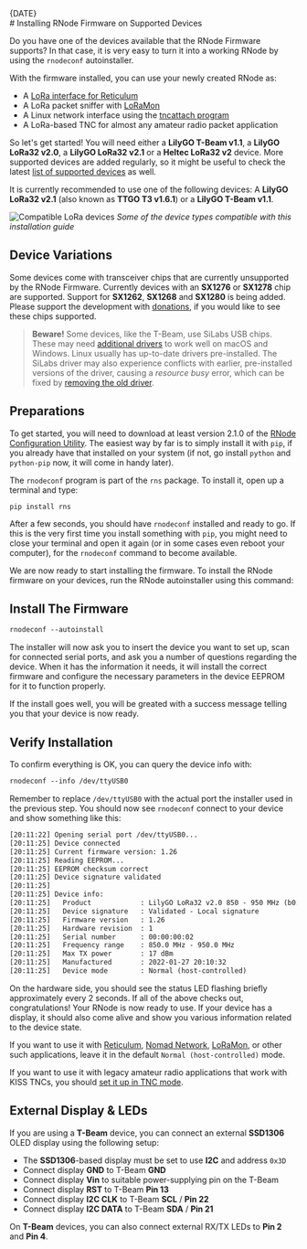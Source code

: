 [date]: <> (2022-01-25)
[title]: <> (Installing RNode Firmware on Supported Devices)
[image]: <> (images/a801c7a0-b75b-48c5-8ce7-8cb07012fc96-400x275.jpg)
[excerpt]: <> (If you have a T-Beam or LoRa32 device handy, it is very easy to get it set up for all the things that the RNode firmware allows you to do.)
<div class="article_date">{DATE}</div>
# Installing RNode Firmware on Supported Devices

Do you have one of the devices available that the RNode Firmware supports? In that case, it is very easy to turn it into a working RNode by using the `rnodeconf` autoinstaller.

With the firmware installed, you can use your newly created RNode as:

- A [LoRa interface for Reticulum](https://markqvist.github.io/Reticulum/manual/interfaces.html#rnode-lora-interface)
- A LoRa packet sniffer with [LoRaMon](https://unsigned.io/loramon/)
- A Linux network interface using the [tncattach program](https://unsigned.io/tncattach/)
- A LoRa-based TNC for almost any amateur radio packet application

So let's get started! You will need either a **LilyGO T-Beam v1.1**, a **LilyGO LoRa32 v2.0**, a **LilyGO LoRa32 v2.1** or a **Heltec LoRa32 v2** device. More supported devices are added regularly, so it might be useful to check the latest [list of supported devices](https://unsigned.io/rnode_firmware/#supported-hardware) as well.

It is currently recommended to use one of the following devices: A **LilyGO LoRa32 v2.1** (also known as **TTGO T3 v1.6.1**) or a **LilyGO T-Beam v1.1**.

![Compatible LoRa devices]({ASSET_PATH}images/a801c7a0-b75b-48c5-8ce7-8cb07012fc96-1024x768.jpg)
*Some of the device types compatible with this installation guide*

## Device Variations

Some devices come with transceiver chips that are currently unsupported by the RNode Firmware. Currently devices with an **SX1276** or **SX1278** chip are supported. Support for **SX1262**, **SX1268** and **SX1280** is being added. Please support the development with [donations]({ASSET_PATH}donate.html), if you would like to see these chips supported.

> **Beware!** Some devices, like the T-Beam, use SiLabs USB chips. These may need [additional drivers](https://www.silabs.com/developers/usb-to-uart-bridge-vcp-drivers) to work well on macOS and Windows. Linux usually has up-to-date drivers pre-installed. The SiLabs driver may also experience conflicts with earlier, pre-installed versions of the driver, causing a *resource busy* error, which can be fixed by [removing the old driver](https://community.platformio.org/t/mac-usb-port-detected-but-won-t-upload/20663/2).

## Preparations

To get started, you will need to download at least version 2.1.0 of the [RNode Configuration Utility](https://unsigned.io/rnodeconf). The easiest way by far is to simply install it with `pip`, if you already have that installed on your system (if not, go install `python` and `python-pip` now, it will come in handy later).

The `rnodeconf` program is part of the `rns` package. To install it, open up a terminal and type:

```
pip install rns
```

After a few seconds, you should have `rnodeconf` installed and ready to go. If this is the very first time you install something with `pip`, you might need to close your terminal and open it again (or in some cases even reboot your computer), for the `rnodeconf` command to become available.

We are now ready to start installing the firmware. To install the RNode firmware on your devices, run the RNode autoinstaller using this command:

## Install The Firmware

```txt
rnodeconf --autoinstall
```

The installer will now ask you to insert the device you want to set up, scan for connected serial ports, and ask you a number of questions regarding the device. When it has the information it needs, it will install the correct firmware and configure the necessary parameters in the device EEPROM for it to function properly.

If the install goes well, you will be greated with a success message telling you that your device is now ready.

## Verify Installation
To confirm everything is OK, you can query the device info with:

```txt
rnodeconf --info /dev/ttyUSB0
```

Remember to replace `/dev/ttyUSB0` with the actual port the installer used in the previous step. You should now see `rnodeconf` connect to your device and show something like this:

```txt
[20:11:22] Opening serial port /dev/ttyUSB0...
[20:11:25] Device connected
[20:11:25] Current firmware version: 1.26
[20:11:25] Reading EEPROM...
[20:11:25] EEPROM checksum correct
[20:11:25] Device signature validated
[20:11:25]
[20:11:25] Device info:
[20:11:25]   Product            : LilyGO LoRa32 v2.0 850 - 950 MHz (b0:b8:36)
[20:11:25]   Device signature   : Validated - Local signature
[20:11:25]   Firmware version   : 1.26
[20:11:25]   Hardware revision  : 1
[20:11:25]   Serial number      : 00:00:00:02
[20:11:25]   Frequency range    : 850.0 MHz - 950.0 MHz
[20:11:25]   Max TX power       : 17 dBm
[20:11:25]   Manufactured       : 2022-01-27 20:10:32
[20:11:25]   Device mode        : Normal (host-controlled)
```

On the hardware side, you should see the status LED flashing briefly approximately every 2 seconds. If all of the above checks out, congratulations! Your RNode is now ready to use. If your device has a display, it should also come alive and show you various information related to the device state.

If you want to use it with [Reticulum](https://reticulum.network), [Nomad Network](https://unsigned.io/nomadnet), [LoRaMon](https://unsigned.io/loramon), or other such applications, leave it in the default `Normal (host-controlled)` mode.

If you want to use it with legacy amateur radio applications that work with KISS TNCs, you should [set it up in TNC mode](https://unsigned.io/using-an-rnode-with-amateur-radio-software/).

## External Display & LEDs
If you are using a **T-Beam** device, you can connect an external **SSD1306** OLED display using the following setup:

- The **SSD1306**-based display must be set to use **I2C** and address `0x3D`
- Connect display **GND** to T-Beam **GND**
- Connect display **Vin** to suitable power-supplying pin on the T-Beam
- Connect display **RST** to T-Beam **Pin 13**
- Connect display **I2C CLK** to T-Beam **SCL** / **Pin 22**
- Connect display **I2C DATA** to T-Beam **SDA** / **Pin 21**

On **T-Beam** devices, you can also connect external RX/TX LEDs to **Pin 2** and **Pin 4**.
